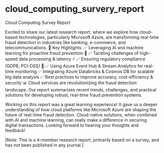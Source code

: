 # cloud_computing_survery_report
Cloud Computing Survey Report

Excited to share our latest research report, where we explore how cloud-based technologies, particularly Microsoft Azure, are transforming real-time fraud detection in industries like banking, e-commerce, and telecommunications. 🚀
Key Highlights:
✅ Leveraging AI and machine learning for proactive fraud prevention 🤖
 ✅ Tackling challenges of high-speed data processing & latency ⚡
 ✅ Ensuring regulatory compliance (GDPR, PCI-DSS) 🔐
 ✅ Using Azure Event Hub & Stream Analytics for real-time monitoring
 ✅ Integrating Azure Databricks & Cosmos DB for scalable big data analysis
 ✅ Best practices to improve accuracy, cost-efficiency & security 📊
Cloud services are revolutionizing the fraud detection landscape. Our report summarizes recent trends, challenges, and practical solutions for developing robust, real-time fraud prevention systems.

Working on this report was a great learning experience! It gave us a deeper understanding of how cloud platforms like Microsoft Azure are shaping the future of real-time fraud detection. Cloud-native solutions, when combined with AI and machine learning, can really make a difference in securing digital transactions. Looking forward to hearing your thoughts and feedback! 

[Note: This is a 4-member research report, primarily based on a survey, and has not been published in any journal.] 
